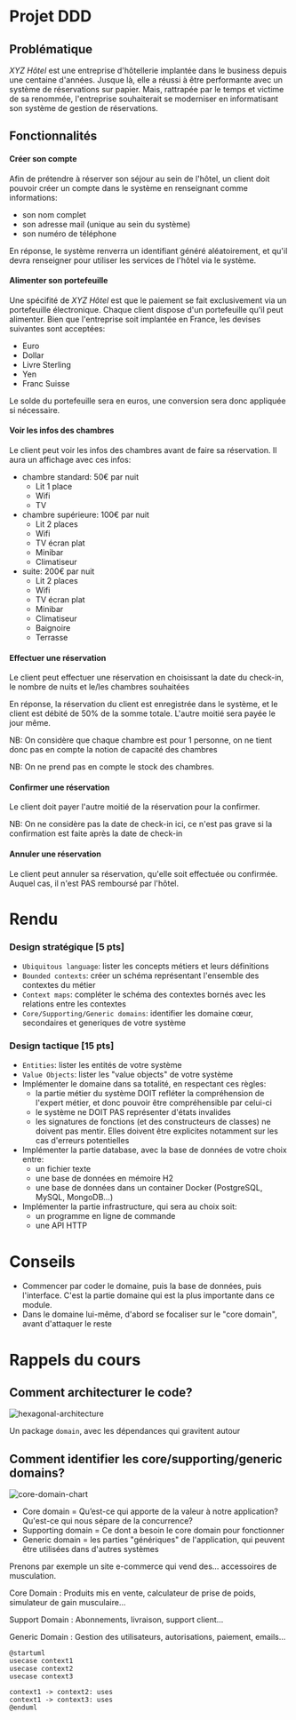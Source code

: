 # Projet DDD

## Problématique

_XYZ Hôtel_ est une entreprise d'hôtellerie implantée dans le business depuis une centaine d'années. Jusque là,
elle a réussi à être performante avec un système de réservations sur papier. Mais, rattrapée par le temps et victime de sa
renommée, l'entreprise souhaiterait se moderniser en
informatisant son système de gestion de réservations.

## Fonctionnalités

#### Créer son compte

Afin de prétendre à réserver son séjour au sein de l'hôtel, un client doit pouvoir créer un compte dans le système en
renseignant comme informations:
- son nom complet
- son adresse mail (unique au sein du système)
- son numéro de téléphone

En réponse, le système renverra un identifiant généré aléatoirement, et qu'il devra renseigner pour utiliser
les services de l'hôtel via le système.

#### Alimenter son portefeuille

Une spécifité de _XYZ Hôtel_ est que le paiement se fait exclusivement via un portefeuille électronique. Chaque client
dispose d'un portefeuille qu'il peut alimenter. Bien que l'entreprise soit implantée en France, les devises suivantes
sont acceptées:
- Euro
- Dollar
- Livre Sterling
- Yen
- Franc Suisse

Le solde du portefeuille sera en euros, une conversion sera donc appliquée si nécessaire.

#### Voir les infos des chambres

Le client peut voir les infos des chambres avant de faire sa réservation. Il aura un affichage avec ces infos:

- chambre standard: 50€ par nuit
    - Lit 1 place
    - Wifi
    - TV
- chambre supérieure: 100€ par nuit
    - Lit 2 places
    - Wifi
    - TV écran plat
    - Minibar
    - Climatiseur
- suite: 200€ par nuit
    - Lit 2 places
    - Wifi
    - TV écran plat
    - Minibar
    - Climatiseur
    - Baignoire
    - Terrasse

#### Effectuer une réservation

Le client peut effectuer une réservation en choisissant la date du check-in, le nombre de nuits et le/les chambres souhaitées

En réponse, la réservation du client est enregistrée dans le système, et le client est débité de 50%
de la somme totale. L'autre moitié sera payée le jour même. 

NB: On considère que chaque chambre est pour 1 personne, on ne tient donc pas en compte
la notion de capacité des chambres

NB: On ne prend pas en compte le stock des chambres.

#### Confirmer une réservation

Le client doit payer l'autre moitié de la réservation pour la confirmer. 

NB: On ne considère pas la date de check-in ici, ce n'est pas grave si la confirmation est faite après la date de
check-in

#### Annuler une réservation

Le client peut annuler sa réservation, qu'elle soit effectuée ou confirmée. Auquel cas, il n'est PAS remboursé par
l'hôtel.

# Rendu

### Design stratégique [5 pts]

- `Ubiquitous language`: lister les concepts métiers et leurs définitions
- `Bounded contexts`: créer un schéma représentant l'ensemble des contextes du métier
- `Context maps`: compléter le schéma des contextes bornés avec les relations entre les contextes
- `Core/Supporting/Generic domains`: identifier les domaine cœur, secondaires et generiques de votre système

### Design tactique [15 pts]

- `Entities`: lister les entités de votre système
- `Value Objects`: lister les "value objects" de votre système
- Implémenter le domaine dans sa totalité, en respectant ces règles:
  - la partie métier du système DOIT refléter la compréhension de l'expert métier, et donc pouvoir être compréhensible
  par celui-ci
  - le système ne DOIT PAS représenter d'états invalides
  - les signatures de fonctions (et des constructeurs de classes) ne doivent pas mentir. Elles doivent être explicites
  notamment sur les cas d'erreurs potentielles
- Implémenter la partie database, avec la base de données de votre choix entre:
  - un fichier texte
  - une base de données en mémoire H2
  - une base de données dans un container Docker (PostgreSQL, MySQL, MongoDB...)
- Implémenter la partie infrastructure, qui sera au choix soit:
  - un programme en ligne de commande
  - une API HTTP

# Conseils

- Commencer par coder le domaine, puis la base de données, puis l'interface.
C'est la partie domaine qui est la plus importante dans ce module.
- Dans le domaine lui-même, d'abord se focaliser sur le "core domain", avant d'attaquer le reste

# Rappels du cours

## Comment architecturer le code?

![hexagonal-architecture](images/hexagonal-architecture.png)

Un package `domain`, avec les dépendances qui gravitent autour

## Comment identifier les core/supporting/generic domains?

![core-domain-chart](images/core-domain-chart.jpg)

- Core domain = Qu’est-ce qui apporte de la valeur à notre application? Qu'est-ce qui nous sépare de la concurrence?
- Supporting domain = Ce dont a besoin le core domain pour fonctionner
- Generic domain = les parties "génériques" de l'application, qui peuvent être utilisées dans d'autres systèmes

Prenons par exemple un site e-commerce qui vend des… accessoires de musculation.

Core Domain : Produits mis en vente, calculateur de prise de poids, simulateur de gain musculaire…

Support Domain : Abonnements, livraison, support client…

Generic Domain : Gestion des utilisateurs, autorisations, paiement, emails…


```plantuml
@startuml
usecase context1
usecase context2
usecase context3

context1 -> context2: uses
context1 -> context3: uses
@enduml
````